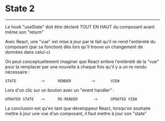 # State 2

------------

Le hook "useState" doit être déclaré TOUT EN HAUT du composant avant même son "return"

Avec React, une "vue" est mise à jour par le fait qu'il re-rend l'entièreté du composant (par sa fonction) dès lors qu'il trouve un changement de données dans celui-ci

On peut conceptuellement imaginer que React enlève l'entièreté de la "vue" pour la remplacer par une nouvelle à chaque fois qu'il y a un re-rendu nécessaire :

```
STATE 			->		RENDER 		   -> 		VIEW
```

Lors d'un clic sur un bouton avec un "event handler" :

```
UPDATED STATE	->		RE-RENDER 		-> 		UPDATED VIEW
```

La conclusion est qu'en tant que développeur React, lorsqu'on souhaite mettre à jour une vue d'un composant, il faut mettre à jour son "state"